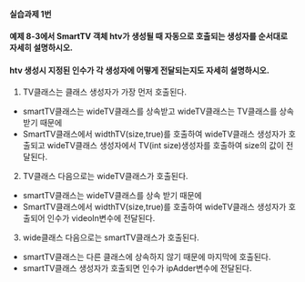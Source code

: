 #### 실습과제 1번

#### 예제 8-3에서 SmartTV 객체 htv가 생성될 때 자동으로 호출되는 생성자를 순서대로 자세히 설명하시오.
#### htv 생성시 지정된 인수가 각 생성자에 어떻게 전달되는지도 자세히 설명하시오.

1. TV클래스는 클래스 생성자가 가장 먼저 호출된다.
- smartTV클래스는 wideTV클래스를 상속받고 wideTV클래스는 TV클래스를 상속 받기 때문에
- SmartTV클래스에서 widthTV(size,true)를 호출하여 wideTV클래스 생성자가 호출되고 wideTV클래스 생성자에서 TV(int size)생성자를 호출하여 size의 값이 전달된다.
2. TV클래스 다음으로는 wideTV클래스가 호출된다.
- smartTV클래스는 wideTV클래스를 상속 받기 때문에
- SmartTV클래스에서 widthTV(size,true)를 호출하여 wideTV클래스 생성자가 호출되어 인수가 videoIn변수에 전달된다. 
3. wide클래스 다음으로는 smartTV클래스가 호출된다.
- smartTV클래스는 다른 클래스에 상속하지 않기 때문에 마지막에 호출된다.
- smartTV클래스 생성자가 호출되면 인수가 ipAdder변수에 전달된다.
